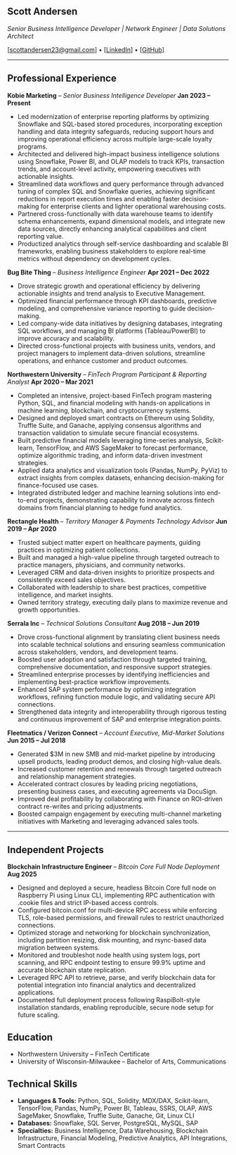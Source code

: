 ## **Scott Andersen**

 *Senior Business Intelligence Developer | Network Engineer | Data Solutions Architect*

[scottandersen23@gmail.com] • \[[LinkedIn](https://www.linkedin.com/in/scott-andersen-3208897b/)] • \[[GitHub](https://github.com/scottandersen23)]

---

## **Professional Experience**

**Kobie Marketing** – *Senior Business Intelligence Developer*
**Jan 2023 – Present**

- Led modernization of enterprise reporting platforms by optimizing Snowflake and SQL-based stored procedures, incorporating exception handling and data integrity safeguards, reducing support hours and improving operational efficiency across multiple large-scale loyalty programs.
- Architected and delivered high-impact business intelligence solutions using Snowflake, Power BI, and OLAP models to track KPIs, transaction trends, and account-level activity, empowering executives with actionable insights.
- Streamlined data workflows and query performance through advanced tuning of complex SQL and Snowflake queries, achieving significant reductions in report execution times and enabling faster decision-making for enterprise clients and lighter operational warehousing costs.
- Partnered cross-functionally with data warehouse teams to identify schema enhancements, expand dimensional models, and integrate new data sources, directly enhancing analytical capabilities and client reporting value.
- Productized analytics through self-service dashboarding and scalable BI frameworks, enabling business stakeholders to explore real-time metrics without dependency on development cycles.

**Bug Bite Thing** – *Business Intelligence Engineer*
**Apr 2021 – Dec 2022**

- Drove strategic growth and operational efficiency by delivering actionable insights and trend analysis to Executive Management.
- Optimized financial performance through KPI dashboards, predictive modeling, and comprehensive variance reporting to guide decision-making.
- Led company-wide data initiatives by designing databases, integrating SQL workflows, and managing BI platforms (Tableau/PowerBI) to improve accuracy and scalability.
- Directed cross-functional projects with business units, vendors, and project managers to implement data-driven solutions, streamline operations, and enhance customer and product outcomes.


**Northwestern University** – *FinTech Program Participant & Reporting Analyst*
**Apr 2020 – Mar 2021**

- Completed an intensive, project-based FinTech program mastering Python, SQL, and financial modeling with hands-on applications in machine learning, blockchain, and cryptocurrency systems.
- Designed and deployed smart contracts on Ethereum using Solidity, Truffle Suite, and Ganache, applying consensus algorithms and transaction validation to simulate secure financial ecosystems.
- Built predictive financial models leveraging time-series analysis, Scikit-learn, TensorFlow, and AWS SageMaker to forecast performance, optimize algorithmic trading, and inform data-driven investment strategies.
- Applied data analytics and visualization tools (Pandas, NumPy, PyViz) to extract insights from complex datasets, enhancing decision-making for finance-focused use cases.
- Integrated distributed ledger and machine learning solutions into end-to-end projects, demonstrating capability to innovate across fintech domains from financial planning to hedge fund analytics.

**Rectangle Health** – *Territory Manager & Payments Technology Advisor*
**Jun 2019 – Apr 2020**

- Trusted subject matter expert on healthcare payments, guiding practices in optimizing patient collections.
- Built and managed a high-value pipeline through targeted outreach to practice managers, physicians, and community networks.
- Leveraged CRM and data-driven insights to prioritize prospects and consistently exceed sales objectives.
- Collaborated with leadership to share best practices, competitive intelligence, and market insights.
- Owned territory strategy, executing daily plans to maximize revenue and growth opportunities.

**Serrala Inc** – *Technical Solutions Consultant*
**Aug 2018 – Jun 2019**

- Drove cross-functional alignment by translating client business needs into scalable technical solutions and ensuring seamless communication across stakeholders, vendors, and development teams.
- Boosted user adoption and satisfaction through targeted training, comprehensive documentation, and responsive support strategies.
- Streamlined enterprise processes by identifying inefficiencies and implementing best-practice workflow improvements.
- Enhanced SAP system performance by optimizing integration workflows, refining function module logic, and validating secure API connections.
- Strengthened data integrity and interoperability through rigorous testing and continuous improvement of SAP and enterprise integration points.

**Fleetmatics / Verizon Connect** – *Account Executive, Mid-Market Solutions*
**Jun 2015 – Jul 2018**

- Generated $3M in new SMB and mid-market pipeline by introducing upsell products, leading product demos, and closing high-value deals.
- Increased customer retention and renewals through targeted outreach and relationship management strategies.
- Accelerated contract closures by leading pricing negotiations, presenting business cases, and executing agreements via DocuSign.
- Improved deal profitability by collaborating with Finance on ROI-driven contract re-writes and pricing adjustments.
- Boosted campaign engagement by executing multi-channel marketing initiatives with Marketing and leveraging advanced sales tools.

---

## **Independent Projects**
**Blockchain Infrastructure Engineer** – *Bitcoin Core Full Node Deployment*
**Aug 2025**

- Designed and deployed a secure, headless Bitcoin Core full node on Raspberry Pi using Linux CLI, implementing RPC authentication with .cookie files and strict IP-based access controls.
- Configured bitcoin.conf for multi-device RPC access while enforcing TLS, role-based permissions, and firewall rules to restrict unauthorized connections.
- Optimized storage and networking for blockchain synchronization, including partition resizing, disk mounting, and rsync-based data migration between systems.
- Monitored and troubleshot node health using system logs, port scanning, and RPC endpoint testing to ensure 99.9% uptime and accurate blockchain state replication.
- Leveraged RPC API to retrieve, parse, and verify blockchain data for potential integration into financial analytics and decentralized applications.
- Documented full deployment process following RaspiBolt-style installation standards, enabling reproducible, secure node setup for future scaling.

## **Education**

- Northwestern University  – FinTech Certificate
- University of Wisconsin-Milwaukee – Bachelor of Arts, Communications

## **Technical Skills**

- **Languages & Tools:** Python, SQL, Solidity, MDX/DAX, Scikit-learn, TensorFlow, Pandas, NumPy, Power BI, Tableau, SSRS, OLAP, AWS SageMaker, Snowflake, Truffle Suite, Ganache, Git, Linux CLI
- **Databases:** Snowflake, SQL Server, PostgreSQL, MySQL, SAP
- **Specialties:** Business Intelligence, Data Warehousing, Blockchain Infrastructure, Financial Modeling, Predictive Analytics, API Integrations, Smart Contracts